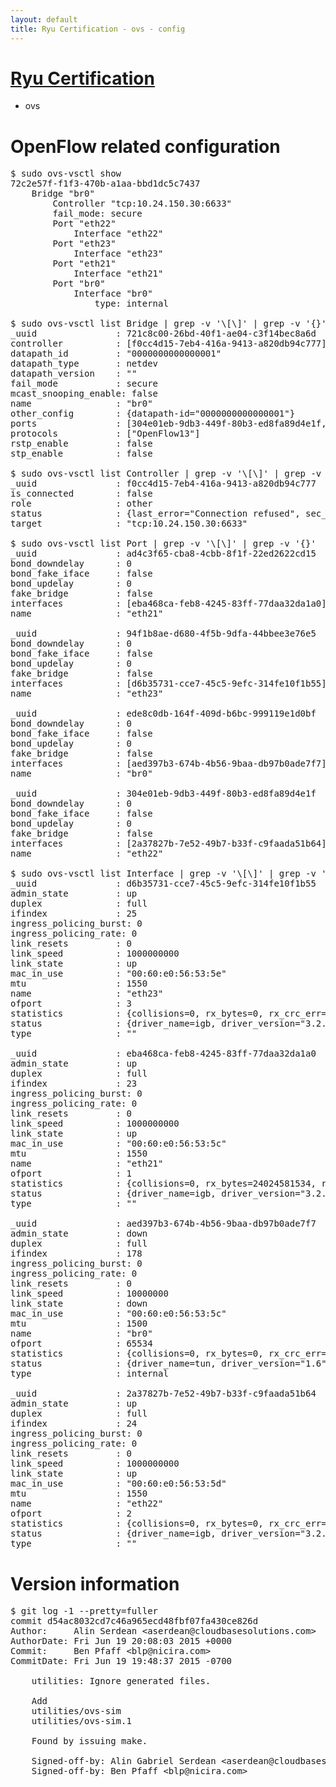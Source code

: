 ```yaml
---
layout: default
title: Ryu Certification - ovs - config
---
```

# [Ryu Certification](http://osrg.github.io/ryu/certification.html)
* ovs 

# OpenFlow related configuration
<pre>
$ sudo ovs-vsctl show
72c2e57f-f1f3-470b-a1aa-bbd1dc5c7437
    Bridge "br0"
        Controller "tcp:10.24.150.30:6633"
        fail_mode: secure
        Port "eth22"
            Interface "eth22"
        Port "eth23"
            Interface "eth23"
        Port "eth21"
            Interface "eth21"
        Port "br0"
            Interface "br0"
                type: internal

$ sudo ovs-vsctl list Bridge | grep -v '\[\]' | grep -v '{}'
_uuid               : 721c8c00-26bd-40f1-ae04-c3f14bec8a6d
controller          : [f0cc4d15-7eb4-416a-9413-a820db94c777]
datapath_id         : "0000000000000001"
datapath_type       : netdev
datapath_version    : "<built-in>"
fail_mode           : secure
mcast_snooping_enable: false
name                : "br0"
other_config        : {datapath-id="0000000000000001"}
ports               : [304e01eb-9db3-449f-80b3-ed8fa89d4e1f, 94f1b8ae-d680-4f5b-9dfa-44bbee3e76e5, ad4c3f65-cba8-4cbb-8f1f-22ed2622cd15, ede8c0db-164f-409d-b6bc-999119e1d0bf]
protocols           : ["OpenFlow13"]
rstp_enable         : false
stp_enable          : false

$ sudo ovs-vsctl list Controller | grep -v '\[\]' | grep -v '{}'
_uuid               : f0cc4d15-7eb4-416a-9413-a820db94c777
is_connected        : false
role                : other
status              : {last_error="Connection refused", sec_since_disconnect="3", state=BACKOFF}
target              : "tcp:10.24.150.30:6633"

$ sudo ovs-vsctl list Port | grep -v '\[\]' | grep -v '{}'
_uuid               : ad4c3f65-cba8-4cbb-8f1f-22ed2622cd15
bond_downdelay      : 0
bond_fake_iface     : false
bond_updelay        : 0
fake_bridge         : false
interfaces          : [eba468ca-feb8-4245-83ff-77daa32da1a0]
name                : "eth21"

_uuid               : 94f1b8ae-d680-4f5b-9dfa-44bbee3e76e5
bond_downdelay      : 0
bond_fake_iface     : false
bond_updelay        : 0
fake_bridge         : false
interfaces          : [d6b35731-cce7-45c5-9efc-314fe10f1b55]
name                : "eth23"

_uuid               : ede8c0db-164f-409d-b6bc-999119e1d0bf
bond_downdelay      : 0
bond_fake_iface     : false
bond_updelay        : 0
fake_bridge         : false
interfaces          : [aed397b3-674b-4b56-9baa-db97b0ade7f7]
name                : "br0"

_uuid               : 304e01eb-9db3-449f-80b3-ed8fa89d4e1f
bond_downdelay      : 0
bond_fake_iface     : false
bond_updelay        : 0
fake_bridge         : false
interfaces          : [2a37827b-7e52-49b7-b33f-c9faada51b64]
name                : "eth22"

$ sudo ovs-vsctl list Interface | grep -v '\[\]' | grep -v '{}'
_uuid               : d6b35731-cce7-45c5-9efc-314fe10f1b55
admin_state         : up
duplex              : full
ifindex             : 25
ingress_policing_burst: 0
ingress_policing_rate: 0
link_resets         : 0
link_speed          : 1000000000
link_state          : up
mac_in_use          : "00:60:e0:56:53:5e"
mtu                 : 1550
name                : "eth23"
ofport              : 3
statistics          : {collisions=0, rx_bytes=0, rx_crc_err=0, rx_dropped=0, rx_errors=0, rx_frame_err=0, rx_over_err=0, rx_packets=0, tx_bytes=1176922500, tx_dropped=0, tx_errors=0, tx_packets=784615}
status              : {driver_name=igb, driver_version="3.2.10-k", firmware_version="2.10-9"}
type                : ""

_uuid               : eba468ca-feb8-4245-83ff-77daa32da1a0
admin_state         : up
duplex              : full
ifindex             : 23
ingress_policing_burst: 0
ingress_policing_rate: 0
link_resets         : 0
link_speed          : 1000000000
link_state          : up
mac_in_use          : "00:60:e0:56:53:5c"
mtu                 : 1550
name                : "eth21"
ofport              : 1
statistics          : {collisions=0, rx_bytes=24024581534, rx_crc_err=0, rx_dropped=0, rx_errors=0, rx_frame_err=0, rx_over_err=0, rx_packets=16026376, tx_bytes=0, tx_dropped=0, tx_errors=0, tx_packets=0}
status              : {driver_name=igb, driver_version="3.2.10-k", firmware_version="2.10-9"}
type                : ""

_uuid               : aed397b3-674b-4b56-9baa-db97b0ade7f7
admin_state         : down
duplex              : full
ifindex             : 178
ingress_policing_burst: 0
ingress_policing_rate: 0
link_resets         : 0
link_speed          : 10000000
link_state          : down
mac_in_use          : "00:60:e0:56:53:5c"
mtu                 : 1500
name                : "br0"
ofport              : 65534
statistics          : {collisions=0, rx_bytes=0, rx_crc_err=0, rx_dropped=0, rx_errors=0, rx_frame_err=0, rx_over_err=0, rx_packets=0, tx_bytes=0, tx_dropped=0, tx_errors=0, tx_packets=0}
status              : {driver_name=tun, driver_version="1.6", firmware_version="N/A"}
type                : internal

_uuid               : 2a37827b-7e52-49b7-b33f-c9faada51b64
admin_state         : up
duplex              : full
ifindex             : 24
ingress_policing_burst: 0
ingress_policing_rate: 0
link_resets         : 0
link_speed          : 1000000000
link_state          : up
mac_in_use          : "00:60:e0:56:53:5d"
mtu                 : 1550
name                : "eth22"
ofport              : 2
statistics          : {collisions=0, rx_bytes=0, rx_crc_err=0, rx_dropped=0, rx_errors=0, rx_frame_err=0, rx_over_err=0, rx_packets=0, tx_bytes=18089315792, tx_dropped=0, tx_errors=0, tx_packets=12064077}
status              : {driver_name=igb, driver_version="3.2.10-k", firmware_version="2.10-9"}
type                : ""
</pre>

# Version information
<pre>
$ git log -1 --pretty=fuller
commit d54ac8032cd7c46a965ecd48fbf07fa430ce826d
Author:     Alin Serdean &lt;aserdean@cloudbasesolutions.com&gt;
AuthorDate: Fri Jun 19 20:08:03 2015 +0000
Commit:     Ben Pfaff &lt;blp@nicira.com&gt;
CommitDate: Fri Jun 19 19:48:37 2015 -0700

    utilities: Ignore generated files.
    
    Add
    utilities/ovs-sim
    utilities/ovs-sim.1
    
    Found by issuing make.
    
    Signed-off-by: Alin Gabriel Serdean &lt;aserdean@cloudbasesolutions.com&gt;
    Signed-off-by: Ben Pfaff &lt;blp@nicira.com&gt;
</pre>
